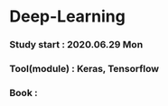 Deep-Learning
=========================================
### Study start : 2020.06.29 Mon
### Tool(module) :  Keras, Tensorflow
### Book : 
